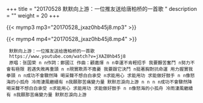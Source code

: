 +++
title = "20170528  默默向上游：一位推友送给唐柏桥的一首歌 "
description = ""
weight = 20
+++

{{< mymp3 mp3="20170528_jxaz0hb45j8.mp3" >}}

{{< mymp4 mp4="20170528_jxaz0hb45j8.mp4" >}}

     默默向上游：一位推友送给唐柏桥的一首歌 
     https://www.youtube.com/watch?v=jXAZ0hb45j8 
     原唱：张国荣 n n作詞：鄭國江 作曲：顧嘉煇 n n幸運不肯輕招手 我要艱苦奮鬥 n努力不會有極限 若遇失敗再重頭 n n現實欺弄不擔憂 我要跟它決鬥 n挺著胸對抗命運 用力握實我拳頭 n n成功不會驟然降 喝采聲不想白白承受 n求能用心 求能用功 求能做好鼓手 n n像怒海的小孤舟 冷雨淒風繼續有 n我願那苦痛變力量 默默忍淚向上游 n n n n成功不會驟然降 喝采聲不想白白承受 n求能用心 求能用功 求能做好鼓手 n n像怒海的小孤舟 冷雨淒風繼續有 n我願那苦痛變力量 默默忍淚向上游 
